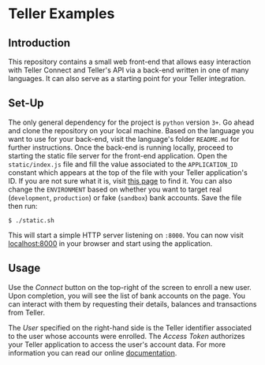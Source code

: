 # Teller Examples

## Introduction

This repository contains a small web front-end that allows easy interaction with Teller Connect and Teller's API via a back-end written in one of many languages. It can also serve as a starting point for your Teller integration.

## Set-Up

The only general dependency for the project is `python` version `3+`. Go ahead and clone the repository on your local machine. Based on the language you want to use for your back-end, visit the language's folder `README.md` for further instructions. Once the back-end is running locally, proceed to starting the static file server for the front-end application. Open the `static/index.js` file and fill the value associated to the `APPLICATION_ID` constant which appears at the top of the file with your Teller application's ID. If you are not sure what it is, visit [this page](https://teller.io/settings/application) to find it. You can also change the `ENVIRONMENT` based on whether you want to target real (`development`, `production`) or fake (`sandbox`) bank accounts. Save the file then run: 
```
$ ./static.sh
```

This will start a simple HTTP server listening on `:8000`. You can now visit [localhost:8000](http://localhost:8000) in your browser and start using the application.

## Usage

Use the *Connect* button on the top-right of the screen to enroll a new user. Upon completion, you will see the list of bank accounts on the page. You can interact with them by requesting their details, balances and transactions from Teller.

The *User* specified on the right-hand side is the Teller identifier associated to the user whose accounts were enrolled. The *Access Token* authorizes your Teller application to access the user's account data. For more information you can read our online [documentation](https://teller.io/docs).
